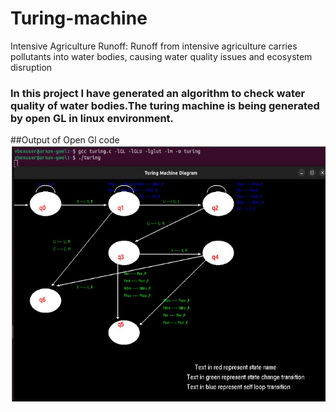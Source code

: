 # Turing-machine
 Intensive Agriculture Runoff: Runoff from intensive agriculture carries pollutants into water bodies, causing water quality issues and ecosystem disruption


 ### In this project I have generated an algorithm to check water quality of water bodies.The turing machine is being generated by open GL in linux environment.
 ##Output of Open Gl code
 ![](Final.png)
